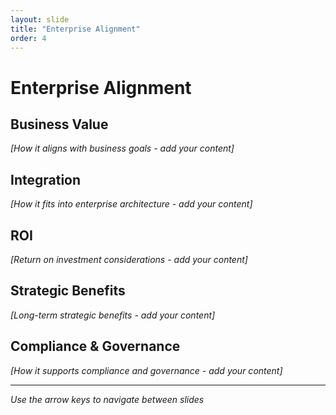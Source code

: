```yaml
---
layout: slide
title: "Enterprise Alignment"
order: 4
---
```


# Enterprise Alignment

## Business Value
*[How it aligns with business goals - add your content]*

## Integration
*[How it fits into enterprise architecture - add your content]*

## ROI
*[Return on investment considerations - add your content]*

## Strategic Benefits
*[Long-term strategic benefits - add your content]*

## Compliance & Governance
*[How it supports compliance and governance - add your content]*

---

*Use the arrow keys to navigate between slides*
